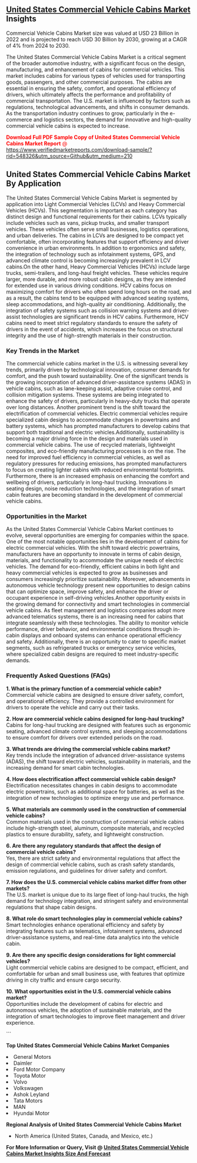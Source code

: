 <h2><a href="https://www.verifiedmarketreports.com/download-sample/?rid=548326&amp;utm_source=Github&amp;utm_medium=210" target="_blank">United States Commercial Vehicle Cabins Market</a> Insights</h2><p>Commercial Vehicle Cabins Market size was valued at USD 23 Billion in 2022 and is projected to reach USD 30 Billion by 2030, growing at a CAGR of 4% from 2024 to 2030.</p><p><p>The United States Commercial Vehicle Cabins Market is a critical segment of the broader automotive industry, with a significant focus on the design, manufacturing, and enhancement of cabins for commercial vehicles. This market includes cabins for various types of vehicles used for transporting goods, passengers, and other commercial purposes. The cabins are essential in ensuring the safety, comfort, and operational efficiency of drivers, which ultimately affects the performance and profitability of commercial transportation. The U.S. market is influenced by factors such as regulations, technological advancements, and shifts in consumer demands. As the transportation industry continues to grow, particularly in the e-commerce and logistics sectors, the demand for innovative and high-quality commercial vehicle cabins is expected to increase. <p><span class=""><span style="color: #ff0000;"><strong>Download Full PDF Sample Copy of United States Commercial Vehicle Cabins Market Report</strong> @ </span><a href="https://www.verifiedmarketreports.com/download-sample/?rid=548326&amp;utm_source=Github&amp;utm_medium=210" target="_blank">https://www.verifiedmarketreports.com/download-sample/?rid=548326&amp;utm_source=Github&amp;utm_medium=210</a></span></p></p><h2>United States Commercial Vehicle Cabins Market By Application</h2><p>The United States Commercial Vehicle Cabins Market is segmented by application into Light Commercial Vehicles (LCVs) and Heavy Commercial Vehicles (HCVs). This segmentation is important as each category has distinct design and functional requirements for their cabins. LCVs typically include vehicles such as vans, pickup trucks, and smaller transport vehicles. These vehicles often serve small businesses, logistics operations, and urban deliveries. The cabins in LCVs are designed to be compact yet comfortable, often incorporating features that support efficiency and driver convenience in urban environments. In addition to ergonomics and safety, the integration of technology such as infotainment systems, GPS, and advanced climate control is becoming increasingly prevalent in LCV cabins.On the other hand, Heavy Commercial Vehicles (HCVs) include large trucks, semi-trailers, and long-haul freight vehicles. These vehicles require larger, more durable, and more robust cabin designs, as they are intended for extended use in various driving conditions. HCV cabins focus on maximizing comfort for drivers who often spend long hours on the road, and as a result, the cabins tend to be equipped with advanced seating systems, sleep accommodations, and high-quality air conditioning. Additionally, the integration of safety systems such as collision warning systems and driver-assist technologies are significant trends in HCV cabins. Furthermore, HCV cabins need to meet strict regulatory standards to ensure the safety of drivers in the event of accidents, which increases the focus on structural integrity and the use of high-strength materials in their construction.<h3>Key Trends in the Market</h3><p>The commercial vehicle cabins market in the U.S. is witnessing several key trends, primarily driven by technological innovation, consumer demands for comfort, and the push toward sustainability. One of the significant trends is the growing incorporation of advanced driver-assistance systems (ADAS) in vehicle cabins, such as lane-keeping assist, adaptive cruise control, and collision mitigation systems. These systems are being integrated to enhance the safety of drivers, particularly in heavy-duty trucks that operate over long distances. Another prominent trend is the shift toward the electrification of commercial vehicles. Electric commercial vehicles require specialized cabin designs to accommodate changes in powertrains and battery systems, which has prompted manufacturers to develop cabins that support both traditional and electric vehicles.Additionally, sustainability is becoming a major driving force in the design and materials used in commercial vehicle cabins. The use of recycled materials, lightweight composites, and eco-friendly manufacturing processes is on the rise. The need for improved fuel efficiency in commercial vehicles, as well as regulatory pressures for reducing emissions, has prompted manufacturers to focus on creating lighter cabins with reduced environmental footprints. Furthermore, there is an increased emphasis on enhancing the comfort and wellbeing of drivers, particularly in long-haul trucking. Innovations in seating design, noise reduction technologies, and the integration of smart cabin features are becoming standard in the development of commercial vehicle cabins.<h3>Opportunities in the Market</h3><p>As the United States Commercial Vehicle Cabins Market continues to evolve, several opportunities are emerging for companies within the space. One of the most notable opportunities lies in the development of cabins for electric commercial vehicles. With the shift toward electric powertrains, manufacturers have an opportunity to innovate in terms of cabin design, materials, and functionality to accommodate the unique needs of electric vehicles. The demand for eco-friendly, efficient cabins in both light and heavy commercial vehicles is expected to grow as businesses and consumers increasingly prioritize sustainability. Moreover, advancements in autonomous vehicle technology present new opportunities to design cabins that can optimize space, improve safety, and enhance the driver or occupant experience in self-driving vehicles.Another opportunity exists in the growing demand for connectivity and smart technologies in commercial vehicle cabins. As fleet management and logistics companies adopt more advanced telematics systems, there is an increasing need for cabins that integrate seamlessly with these technologies. The ability to monitor vehicle performance, driver behavior, and environmental conditions through in-cabin displays and onboard systems can enhance operational efficiency and safety. Additionally, there is an opportunity to cater to specific market segments, such as refrigerated trucks or emergency service vehicles, where specialized cabin designs are required to meet industry-specific demands.<h3>Frequently Asked Questions (FAQs)</h3><p><strong>1. What is the primary function of a commercial vehicle cabin?</strong><br>Commercial vehicle cabins are designed to ensure driver safety, comfort, and operational efficiency. They provide a controlled environment for drivers to operate the vehicle and carry out their tasks.</p><p><strong>2. How are commercial vehicle cabins designed for long-haul trucking?</strong><br>Cabins for long-haul trucking are designed with features such as ergonomic seating, advanced climate control systems, and sleeping accommodations to ensure comfort for drivers over extended periods on the road.</p><p><strong>3. What trends are driving the commercial vehicle cabins market?</strong><br>Key trends include the integration of advanced driver-assistance systems (ADAS), the shift toward electric vehicles, sustainability in materials, and the increasing demand for smart cabin technologies.</p><p><strong>4. How does electrification affect commercial vehicle cabin design?</strong><br>Electrification necessitates changes in cabin designs to accommodate electric powertrains, such as additional space for batteries, as well as the integration of new technologies to optimize energy use and performance.</p><p><strong>5. What materials are commonly used in the construction of commercial vehicle cabins?</strong><br>Common materials used in the construction of commercial vehicle cabins include high-strength steel, aluminum, composite materials, and recycled plastics to ensure durability, safety, and lightweight construction.</p><p><strong>6. Are there any regulatory standards that affect the design of commercial vehicle cabins?</strong><br>Yes, there are strict safety and environmental regulations that affect the design of commercial vehicle cabins, such as crash safety standards, emission regulations, and guidelines for driver safety and comfort.</p><p><strong>7. How does the U.S. commercial vehicle cabins market differ from other markets?</strong><br>The U.S. market is unique due to its large fleet of long-haul trucks, the high demand for technology integration, and stringent safety and environmental regulations that shape cabin designs.</p><p><strong>8. What role do smart technologies play in commercial vehicle cabins?</strong><br>Smart technologies enhance operational efficiency and safety by integrating features such as telematics, infotainment systems, advanced driver-assistance systems, and real-time data analytics into the vehicle cabin.</p><p><strong>9. Are there any specific design considerations for light commercial vehicles?</strong><br>Light commercial vehicle cabins are designed to be compact, efficient, and comfortable for urban and small business use, with features that optimize driving in city traffic and ensure cargo security.</p><p><strong>10. What opportunities exist in the U.S. commercial vehicle cabins market?</strong><br>Opportunities include the development of cabins for electric and autonomous vehicles, the adoption of sustainable materials, and the integration of smart technologies to improve fleet management and driver experience.</p>```</p><p><strong>Top United States Commercial Vehicle Cabins Market Companies</strong></p><div data-test-id=""><p><li>General Motors</li><li> Daimler</li><li> Ford Motor Company</li><li> Toyota Motor</li><li> Volvo</li><li> Volkswagen</li><li> Ashok Leyland</li><li> Tata Motors</li><li> MAN</li><li> Hyundai Motor</li></p><div><strong>Regional Analysis of&nbsp;United States Commercial Vehicle Cabins Market</strong></div><ul><li dir="ltr"><p dir="ltr">North America&nbsp;(United States, Canada, and Mexico, etc.)</p></li></ul><p><strong>For More Information or Query, Visit @&nbsp;</strong><strong><a href="https://www.verifiedmarketreports.com/product/commercial-vehicle-cabins-market-size-and-forecast/?utm_source=Github&amp;utm_medium=210" target="_blank">United States Commercial Vehicle Cabins Market Insights Size And Forecast</a></strong></p></div>
